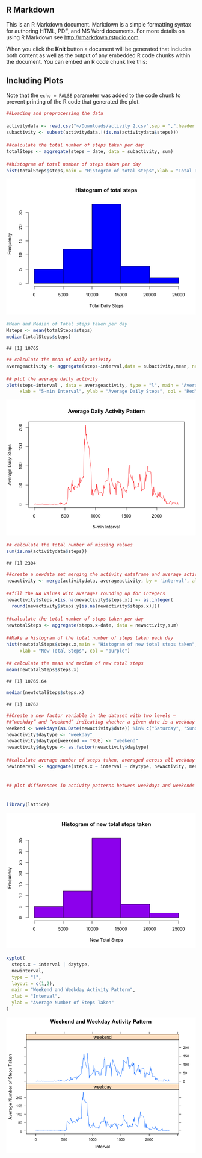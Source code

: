 R Markdown
----------

This is an R Markdown document. Markdown is a simple formatting syntax for authoring HTML, PDF, and MS Word documents. For more details on using R Markdown see <http://rmarkdown.rstudio.com>.

When you click the **Knit** button a document will be generated that includes both content as well as the output of any embedded R code chunks within the document. You can embed an R code chunk like this:

Including Plots
---------------

Note that the `echo = FALSE` parameter was added to the code chunk to prevent printing of the R code that generated the plot.

``` r
##Loading and preprocessing the data

activitydata <- read.csv("~/Downloads/activity 2.csv",sep = ",",header = TRUE)
subactivity <- subset(activitydata,!(is.na(activitydata$steps)))

##calculate the total number of steps taken per day
totalSteps <- aggregate(steps ~ date, data = subactivity, sum)

##histogram of total number of steps taken per day
hist(totalSteps$steps,main = "Histogram of total steps",xlab = "Total Daily Steps",col = "blue")
```

![](PA1_template_files/figure-markdown_github/Activity%20monitoring%20data-1.png)

``` r
#Mean and Median of Total steps taken per day
Msteps <- mean(totalSteps$steps) 
median(totalSteps$steps)
```

    ## [1] 10765

``` r
## calculate the mean of daily activity
averageactivity <- aggregate(steps~interval,data = subactivity,mean, na.rm = TRUE)

## plot the average daily activity
plot(steps~interval , data = averageactivity, type = "l", main = "Average Daily Activity Pattern",
     xlab = "5-min Interval", ylab = "Average Daily Steps", col = "Red")
```

![](PA1_template_files/figure-markdown_github/Activity%20monitoring%20data-2.png)

``` r
## calculate the total number of missing values
sum(is.na(activitydata$steps))
```

    ## [1] 2304

``` r
##create a newdata set merging the activity dataframe and average activity data
newactivity <- merge(activitydata, averageactivity, by = 'interval', all.y = F)

##fill the NA values with averages rounding up for integers
newactivity$steps.x[is.na(newactivity$steps.x)] <- as.integer(
  round(newactivity$steps.y[is.na(newactivity$steps.x)]))

##calculate the total number of steps taken per day
newtotalSteps <- aggregate(steps.x~date, data = newactivity,sum)

##Make a histogram of the total number of steps taken each day 
hist(newtotalSteps$steps.x,main = "Histogram of new total steps taken",
     xlab = "New Total Steps", col = "purple")

## calculate the mean and median of new total steps
mean(newtotalSteps$steps.x)
```

    ## [1] 10765.64

``` r
median(newtotalSteps$steps.x)
```

    ## [1] 10762

``` r
##Create a new factor variable in the dataset with two levels – 
##“weekday” and “weekend” indicating whether a given date is a weekday or weekend day.
weekend <- weekdays(as.Date(newactivity$date)) %in% c("Saturday", "Sunday")
newactivity$daytype <- "weekday"
newactivity$daytype[weekend == TRUE] <- "weekend"
newactivity$daytype <- as.factor(newactivity$daytype)

##calculate average number of steps taken, averaged across all weekday days or weekend days
newinterval <- aggregate(steps.x ~ interval + daytype, newactivity, mean)


## plot differences in activity patterns between weekdays and weekends


library(lattice)
```

![](PA1_template_files/figure-markdown_github/Activity%20monitoring%20data-3.png)

``` r
xyplot(
  steps.x ~ interval | daytype,
  newinterval,
  type = "l",
  layout = c(1,2),
  main = "Weekend and Weekday Activity Pattern",
  xlab = "Interval",
  ylab = "Average Number of Steps Taken"
)
```

![](PA1_template_files/figure-markdown_github/Activity%20monitoring%20data-4.png)
